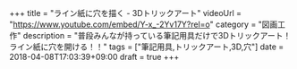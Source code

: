 +++
title =  "ライン紙に穴を描く - 3Dトリックアート"
videoUrl = "https://www.youtube.com/embed/Y-x_-2Yv17Y?rel=o"
category = "図画工作"
description = "普段みんなが持っている筆記用具だけで3Dトリックアート！ライン紙に穴を開ける！！"
tags = ["筆記用具,トリックアート,3D,穴"]
date = 2018-04-08T17:03:39+09:00
draft = true
+++

